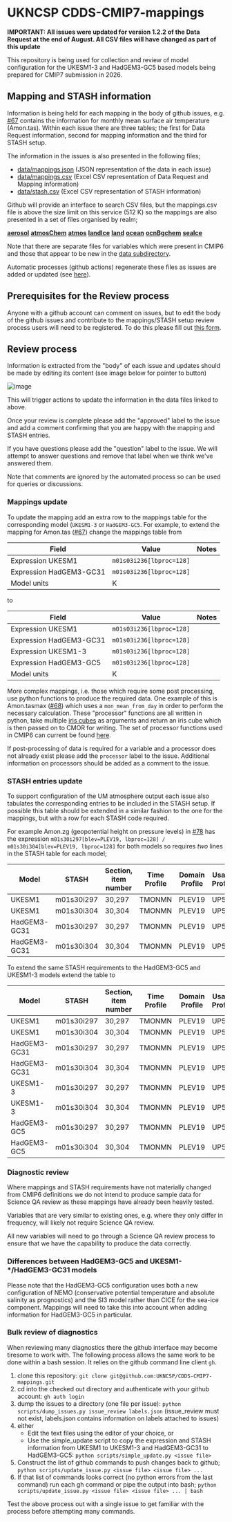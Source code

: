 # UKNCSP CDDS-CMIP7-mappings 

**IMPORTANT: All issues were updated for version 1.2.2 of the Data Request at the end of August. All CSV files will have changed as part of this update**

This repository is being used for collection and review of model configuration for the UKESM1-3 and HadGEM3-GC5 based models being prepared for CMIP7 submission in 2026.

## Mapping and STASH information 

Information is being held for each mapping in the body of github issues, e.g. [#67](https://github.com/UKNCSP/CDDS-CMIP7-mappings/issues/67) contains the information for 
monthly mean surface air temperature (Amon.tas). Within each issue there are three tables; 
the first for Data Request information, second for mapping information and the third for STASH setup.

The information in the issues is also presented in the following files;
* [data/mappings.json](https://github.com/UKNCSP/CDDS-CMIP7-mappings/blob/main/data/mappings.json) (JSON representation of the data in each issue)
* [data/mappings.csv](https://github.com/UKNCSP/CDDS-CMIP7-mappings/blob/main/data/mappings.csv) (Excel CSV representation of Data Request and Mapping information)
* [data/stash.csv](https://github.com/UKNCSP/CDDS-CMIP7-mappings/blob/main/data/stash.csv) (Excel CSV representation of STASH information)

Github will provide an interface to search CSV files, but the mappings.csv file is above the size limit on this service (512 K) so the mappings are also presented in a set of files organised by realm;

  **[aerosol](https://github.com/UKNCSP/CDDS-CMIP7-mappings/blob/main/data/aerosol_mappings.csv)**
  **[atmosChem](https://github.com/UKNCSP/CDDS-CMIP7-mappings/blob/main/data/atmosChem_mappings.csv)**
  **[atmos](https://github.com/UKNCSP/CDDS-CMIP7-mappings/blob/main/data/atmos_mappings.csv)**
  **[landIce](https://github.com/UKNCSP/CDDS-CMIP7-mappings/blob/main/data/landIce_mappings.csv)**
  **[land](https://github.com/UKNCSP/CDDS-CMIP7-mappings/blob/main/data/land_mappings.csv)**
  **[ocean](https://github.com/UKNCSP/CDDS-CMIP7-mappings/blob/main/data/ocean_mappings.csv)**
  **[ocnBgchem](https://github.com/UKNCSP/CDDS-CMIP7-mappings/blob/main/data/ocnBgchem_mappings.csv)**
  **[seaIce](https://github.com/UKNCSP/CDDS-CMIP7-mappings/blob/main/data/seaIce_mappings.csv)**

Note that there are separate files for variables which were present in CMIP6 and those that appear to be new in the [data subdirectory](https://github.com/UKNCSP/CDDS-CMIP7-mappings/blob/main/data/).

Automatic processes (github actions) regenerate these files as issues are added or updated (see [here](https://github.com/UKNCSP/CDDS-CMIP7-mappings/actions/workflows/update_data_csv_json.yml)).

## Prerequisites for the Review process

Anyone with a github account can comment on issues, but to edit the body of the github issues and contribute 
to the mappings/STASH setup review process users will need to be registered. To do this please fill 
out [this form](https://github.com/UKNCSP/CDDS-CMIP7-mappings/issues/new?template=new_reviewer.yml).

## Review process 

Information is extracted from the "body" of each issue and updates should be made by editing its content 
(see image below for pointer to button)

![image](https://github.com/user-attachments/assets/3b907a1a-e3a3-4ea4-948d-ca3163b71389)

This will trigger actions to update the information in the data files linked to above.

Once your review is complete please add the "approved" label to the issue and add a comment confirming that you are happy with the mapping and STASH entries.

If you have questions please add the "question" label to the issue. We will attempt to answer questions and remove that label when we think we've answered them.

Note that comments are ignored by the automated process so can be used for queries or discussions.

### Mappings update

To update the mapping add an extra row to the mappings table for the corresponding model (`UKESM1-3` or `HadGEM3-GC5`. For example, to extend the mapping for Amon.tas ([#67](https://github.com/UKNCSP/CDDS-CMIP7-mappings/issues/67))
change the mappings table from 

| Field | Value | Notes |
| --- | --- | --- |
| Expression UKESM1 | `m01s03i236[lbproc=128]` | |
| Expression HadGEM3-GC31 | `m01s03i236[lbproc=128]` | |
| Model units | K | |

to 

| Field | Value | Notes |
| --- | --- | --- |
| Expression UKESM1 | `m01s03i236[lbproc=128]` | |
| Expression HadGEM3-GC31 | `m01s03i236[lbproc=128]` | |
| Expression UKESM1-3 | `m01s03i236[lbproc=128]` | |
| Expression HadGEM3-GC5 | `m01s03i236[lbproc=128]` | |
| Model units | K | |

More complex mappings, i.e. those which require some post processing, use python functions to produce the required data. 
One example of this is Amon.tasmax ([#68](https://github.com/UKNCSP/CDDS-CMIP7-mappings/issues/68)) which uses a `mon_mean_from_day` in order to perform the necessary calculation.
These "processor" functions are all written in python, take multiple [iris cubes](https://scitools-iris.readthedocs.io/en/stable/userguide/iris_cubes.html#cube) 
as arguments and return an iris cube which is then passed on to CMOR for writing. The set of processor functions used in 
CMIP6 can current be found [here](https://github.com/MetOffice/CDDS/blob/main/mip_convert/mip_convert/plugins/hadgem3/data/processors.py).

If post-processing of data is required for a variable and a processor does not already exist please add the `processor` label to the issue. 
Additional information on processors should be added as a comment to the issue.

### STASH entries update

To support configuration of the UM atmosphere output each issue also tabulates the corresponding entries
to be included in the STASH setup. If possible this table should be extended in a similar fashion to the
one for the mappings, but with a row for each STASH code required.

For example Amon.zg (geopotential height on pressure levels) in [#78](https://github.com/UKNCSP/CDDS-CMIP7-mappings/issues/78) has the expression 
`m01s30i297[blev=PLEV19, lbproc=128] / m01s30i304[blev=PLEV19, lbproc=128]` for both models so requires *two* lines 
in the STASH table for each model;

| Model | STASH | Section, item number | Time Profile | Domain Profile | Usage Profile |
| --- | --- | --- | --- | --- | --- |
| UKESM1 | m01s30i297 | 30,297 | TMONMN | PLEV19 | UP5 |
| UKESM1 | m01s30i304 | 30,304 | TMONMN | PLEV19 | UP5 |
| HadGEM3-GC31 | m01s30i297 | 30,297 | TMONMN | PLEV19 | UP5 |
| HadGEM3-GC31 | m01s30i304 | 30,304 | TMONMN | PLEV19 | UP5 |

To extend the same STASH requirements to the HadGEM3-GC5 and UKESM1-3 models extend the table to

| Model | STASH | Section, item number | Time Profile | Domain Profile | Usage Profile |
| --- | --- | --- | --- | --- | --- |
| UKESM1 | m01s30i297 | 30,297 | TMONMN | PLEV19 | UP5 |
| UKESM1 | m01s30i304 | 30,304 | TMONMN | PLEV19 | UP5 |
| HadGEM3-GC31 | m01s30i297 | 30,297 | TMONMN | PLEV19 | UP5 |
| HadGEM3-GC31 | m01s30i304 | 30,304 | TMONMN | PLEV19 | UP5 |
| UKESM1-3 | m01s30i297 | 30,297 | TMONMN | PLEV19 | UP5 |
| UKESM1-3 | m01s30i304 | 30,304 | TMONMN | PLEV19 | UP5 |
| HadGEM3-GC5 | m01s30i297 | 30,297 | TMONMN | PLEV19 | UP5 |
| HadGEM3-GC5 | m01s30i304 | 30,304 | TMONMN | PLEV19 | UP5 |

### Diagnostic review

Where mappings and STASH requirements have not materially changed from CMIP6 definitions we do not 
intend to produce sample data for Science QA review as these mappings have already been heavily tested.

Variables that are very similar to existing ones, e.g. where they only differ in frequency, will likely 
not require Science QA review.  

All new variables will need to go through a Science QA review process  to ensure that we have the
capability to produce the data correctly.

### Differences between HadGEM3-GC5 and UKESM1-*/HadGEM3-GC31 models

Please note that the HadGEM3-GC5 configuration uses both a new configuration of NEMO (conservative 
potential temperature and absolute salinity as prognostics) and the SI3 model rather than CICE for the sea-ice component.
Mappings will need to take this into account when adding information for HadGEM3-GC5 in particular.

### Bulk review of diagnostics

When reviewing many diagnostics there the github interface may become tiresome to work with.  The following process allows 
the same work to be done within a bash session. It relies on the github command line client `gh`.

1. clone this repository: `git clone git@github.com:UKNCSP/CDDS-CMIP7-mappings.git`
2. cd into the checked out directory and authenticate with your github account: `gh auth login`
3. dump the issues to a directory (one file per issue): `python scripts/dump_issues.py issue_review labels.json` (issue_review must not exist, labels.json contains information on labels attached to issues)
4. either
    - Edit the text files using the editor of your choice, or
    - Use the simple_update script to copy the expression and STASH information from UKESM1 to UKESM1-3 and HadGEM3-GC31 to HadGEM3-GC5: `python scripts/simple_update.py <issue file>`
5. Construct the list of github commands to push changes back to github; `python scripts/update_issue.py <issue file> <issue file> ...`
6. If that list of commands looks correct (no python errors from the last command) run each gh command or pipe the output into bash; `python scripts/update_issue.py <issue file> <issue file> ... | bash`

Test the above process out with a single issue to get familiar with the process before attempting many commands.
